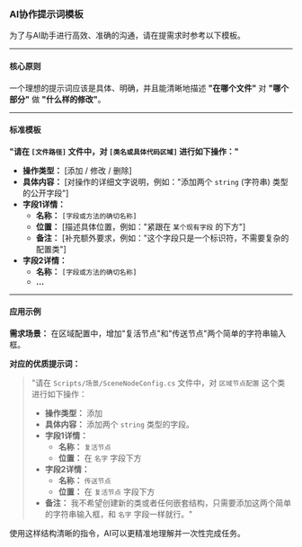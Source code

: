 ### AI协作提示词模板

为了与AI助手进行高效、准确的沟通，请在提需求时参考以下模板。

---

#### 核心原则
一个理想的提示词应该是具体、明确，并且能清晰地描述 **"在哪个文件"** 对 **"哪个部分"** 做 **"什么样的修改"**。

---

#### 标准模板

**"请在 `[文件路径]` 文件中，对 `[类名或具体代码区域]` 进行如下操作："**
*   **操作类型：** [添加 / 修改 / 删除]
*   **具体内容：** [对操作的详细文字说明，例如："添加两个 `string` (字符串) 类型的公开字段"]
*   **字段1详情：**
    *   **名称：** `[字段或方法的确切名称]`
    *   **位置：** [描述具体位置，例如："紧跟在 `某个现有字段` 的下方"]
    *   **备注：** [补充额外要求，例如："这个字段只是一个标识符，不需要复杂的配置类"]
*   **字段2详情：**
    *   **名称：** `[字段或方法的确切名称]`
    *   **...**

---

#### 应用示例

**需求场景：** 在区域配置中，增加"复活节点"和"传送节点"两个简单的字符串输入框。

**对应的优质提示词：**

> "请在 `Scripts/场景/SceneNodeConfig.cs` 文件中，对 `区域节点配置` 这个类进行如下操作：
>
> *   **操作类型：** 添加
> *   **具体内容：** 添加两个 `string` 类型的字段。
> *   **字段1详情：**
>     *   **名称：** `复活节点`
>     *   **位置：** 在 `名字` 字段下方
> *   **字段2详情：**
>     *   **名称：** `传送节点`
>     *   **位置：** 在 `复活节点` 字段下方
> *   **备注：** 我不希望创建新的类或者任何嵌套结构，只需要添加这两个简单的字符串输入框，和 `名字` 字段一样就行。"

使用这样结构清晰的指令，AI可以更精准地理解并一次性完成任务。 